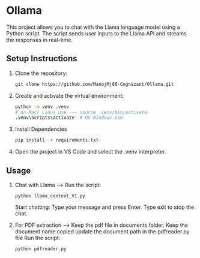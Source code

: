 # Ollama

This project allows you to chat with the Llama language model using a Python script. The script sends user inputs to the Llama API and streams the responses in real-time.

## Setup Instructions

1. Clone the repository:
   ```bash
   git clone https://github.com/ManojMj86-Cognizant/Ollama.git
   

2. Create and activate the virtual environment: 
    ```bash
    python -m venv .venv
    # on Mac/ Linux use --- source .venv/bin/activate  
    .venv\Scripts\activate  # On Windows use 

3. Install Dependencies 
    ```bash 
    pip install -r requirements.txt

4. Open the project in VS Code and select the .venv interpreter.


## Usage

1. Chat with Llama --> 
    Run the script:
    ```
    python llama_context_V1.py
    ```
    
    Start chatting:
    Type your message and press Enter.
    Type exit to stop the chat.
2. For PDF extraction -->
    Keep the pdf file in documents folder. Keep the document name copied
    update the document path in the pdfreader.py file
    Run the script:
    ```
    python pdfreader.py
    ```

